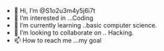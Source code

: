 - 👋 Hi, I’m @S1o2u3m4y5j6i7t
- 👀 I’m interested in ...Coding
- 🌱 I’m currently learning ..basic computer science.
- 💞️ I’m looking to collaborate on .. Hacking.
- 📫 How to reach me ...my goal

<!---
S1o2u3m4y5j6i7t/S1o2u3m4y5j6i7t is a ✨ special ✨ repository because its `README.md` (this file) appears on your GitHub profile.
You can click the Preview link to take a look at your changes.
--->
